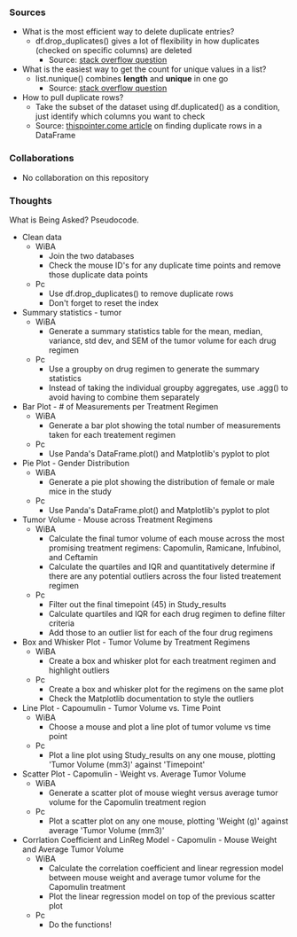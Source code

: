 ### Sources
- What is the most efficient way to delete duplicate entries?
  - df.drop_duplicates() gives a lot of flexibility in how duplicates (checked on specific columns) are deleted
    - Source: [stack overflow question](https://stackoverflow.com/questions/12497402/python-pandas-remove-duplicates-by-columns-a-keeping-the-row-with-the-highest)
- What is the easiest way to get the count for unique values in a list?
  - list.nunique() combines **length** and **unique** in one go
    - Source: [stack overflow question](https://stackoverflow.com/questions/45759966/counting-unique-values-in-a-column-in-pandas-dataframe-like-in-qlik)
- How to pull duplicate rows?
  -  Take the subset of the dataset using df.duplicated() as a condition, just identify which columns you want to check
    - Source: [thispointer.come article](https://thispointer.com/pandas-find-duplicate-rows-in-a-dataframe-based-on-all-or-selected-columns-using-dataframe-duplicated-in-python/) on finding duplicate rows in a DataFrame
### Collaborations
- No collaboration on this repository

### Thoughts
What is Being Asked? Pseudocode.

- Clean data
  - WiBA
    - Join the two databases
    - Check the mouse ID's for any duplicate time points and remove those duplicate data points
  - Pc
    - Use df.drop_duplicates() to remove duplicate rows
    - Don't forget to reset the index
- Summary statistics - tumor
  - WiBA
    - Generate a summary statistics table for the mean, median, variance, std dev, and SEM of the tumor volume for each drug regimen
  - Pc
    - Use a groupby on drug regimen to generate the summary statistics
    - Instead of taking the individual groupby aggregates, use .agg() to avoid having to combine them separately
- Bar Plot - # of Measurements per Treatment Regimen
  - WiBA
    - Generate a bar plot showing the total number of measurements taken for each treatement regimen
  - Pc
    - Use Panda's DataFrame.plot() and Matplotlib's pyplot to plot
- Pie Plot - Gender Distribution
  - WiBA
    - Generate a pie plot showing the distribution of female or male mice in the study
  - Pc
    - Use Panda's DataFrame.plot() and Matplotlib's pyplot to plot
- Tumor Volume - Mouse across Treatment Regimens
  - WiBA
    - Calculate the final tumor volume of each mouse across the most promising treatment regimens: Capomulin, Ramicane, Infubinol, and Ceftamin
    - Calculate the quartiles and IQR and quantitatively determine if there are any potential outliers across the four listed treatement regimen
  - Pc
    - Filter out the final timepoint (45) in Study_results
    - Calculate quartiles and IQR for each drug regimen to define filter criteria
    - Add those to an outlier list for each of the four drug regimens
- Box and Whisker Plot - Tumor Volume by Treatment Regimens
  - WiBA
    - Create a box and whisker plot for each treatment regimen and highlight outliers
  - Pc
    - Create a box and whisker plot for the regimens on the same plot
    - Check the Matplotlib documentation to style the outliers
- Line Plot - Capoumulin - Tumor Volume vs. Time Point
  - WiBA
    - Choose a mouse and plot a line plot of tumor volume vs time point
  - Pc
    - Plot a line plot using Study_results on any one mouse, plotting 'Tumor Volume (mm3)' against 'Timepoint'
- Scatter Plot - Capomulin - Weight vs. Average Tumor Volume
  - WiBA
    - Generate a scatter plot of mouse wieght versus average tumor volume for the Capomulin treatment region
  - Pc
    - Plot a scatter plot on any one mouse, plotting 'Weight (g)' against average 'Tumor Volume (mm3)'
- Corrlation Coefficient and LinReg Model - Capomulin - Mouse Weight and Average Tumor Volume
  - WiBA
    - Calculate the correlation coefficient and linear regression model between mouse weight and average tumor volume for the Capomulin treatment
    - Plot the linear regression model on top of the previous scatter plot
  - Pc
    - Do the functions!